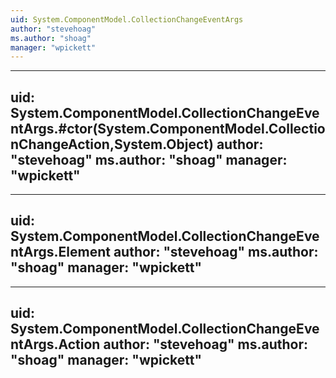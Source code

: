 ```yaml
---
uid: System.ComponentModel.CollectionChangeEventArgs
author: "stevehoag"
ms.author: "shoag"
manager: "wpickett"
---
```


---
uid: System.ComponentModel.CollectionChangeEventArgs.#ctor(System.ComponentModel.CollectionChangeAction,System.Object)
author: "stevehoag"
ms.author: "shoag"
manager: "wpickett"
---

---
uid: System.ComponentModel.CollectionChangeEventArgs.Element
author: "stevehoag"
ms.author: "shoag"
manager: "wpickett"
---

---
uid: System.ComponentModel.CollectionChangeEventArgs.Action
author: "stevehoag"
ms.author: "shoag"
manager: "wpickett"
---

